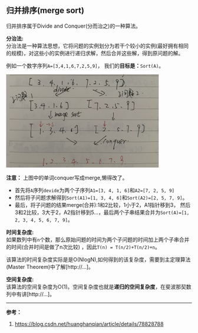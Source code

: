 ## 归并排序(merge sort)

归并排序属于Divide and Conquer(分而治之)的一种算法。

**分治法:**<br>
分治法是一种算法思想，它将问题的实例划分为若干个较小的实例(最好拥有相同的规模)，对这些小的实例进行递归求解，然后合并这些解，得到原问题的解。

例如一个数字序列``A=[3,4,1,6,7,2,5,9]``， 我们的**目标是：**``Sort(A)``。

![gongshi](https://github.com/shuangshuangshuangfeng/daguaishengji/blob/master/nlp/passage1/note/gongshi1.png?raw=true) <br>

**注意：** 上图中的单词conquer写成merge,懒得改了。<br>

- 首先将``A``序列``devide``为两个子序列``A1=[3, 4, 1, 6]``和``A2=[7, 2, 5, 9]``
- 然后将子问题求解得到``Sort(A1)=[1, 3, 4, 6]``和``Sort(A2)=[2, 5, 7, 9]``。<br>
- 最后，将子问题的结果merge(合并):1和2比较，1小于2，A1指针移到3， 然后3和2比较，3大于2，A2指针移到5...，最后两个子串结果合并为``Sort(A)=[1, 2, 3, 4, 5, 6, 7, 9]``。

**时间复杂度:**<br>
如果数列中有``n``个数，那么原始问题的时间为两个子问题的时间加上两个子串合并的时间(合并时间是做了n次比较)
，因此``T(n) = T(n/2)+T(n/2)+n``。<br>

该算法的时间复杂度实际是是O(NlogN),如何得到的该复杂度，需要到主定理算法(Master Theorem)中了解[http://...]。

**空间复杂度:**<br>
该算法的空间复杂度为O(1)。空间复杂度也就是**递归的空间复杂度**，在斐波那契数列中有讲[http://...]。



----------------------
**参考：**
1. https://blog.csdn.net/huanghanqian/article/details/78828788




